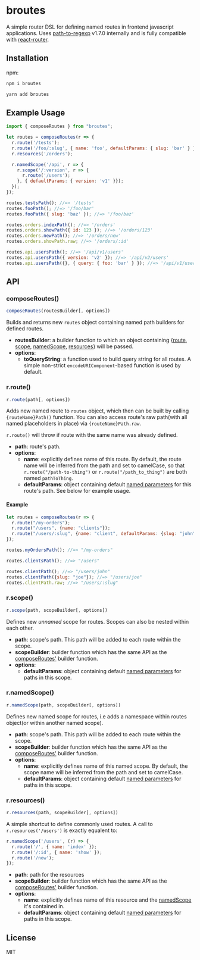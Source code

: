 # broutes
A simple router DSL for defining named routes in frontend javascript applications. Uses [path-to-regexp](https://github.com/pillarjs/path-to-regexp) v1.7.0 internally and is fully compatible with [react-router](https://github.com/ReactTraining/react-router/).

## Installation
npm:

```cmd
npm i broutes
```

```cmd
yarn add broutes
```

## Example Usage
```js
import { composeRoutes } from "broutes";

let routes = composeRoutes(r => {
  r.route('/tests');
  r.route('/foo/:slug', { name: 'foo', defaultParams: { slug: 'bar' } });
  r.resources('/orders');

  r.namedScope('/api', r => {
    r.scope('/:version', r => {
      r.route('/users');
    }, { defaultParams: { version: 'v1' }});
  });
});

routes.testsPath(); //=> '/tests'
routes.fooPath(); //=> '/foo/bar'
routes.fooPath({ slug: 'baz' }); //=> '/foo/baz'

routes.orders.indexPath(); //=> '/orders'
routes.orders.showPath({ id: 123 }); //=> '/orders/123'
routes.orders.newPath(); //=> '/orders/new'
routes.orders.showPath.raw; //=> '/orders/:id'

routes.api.usersPath(); //=> '/api/v1/users'
routes.api.usersPath({ version: 'v2' }); //=> '/api/v2/users'
routes.api.usersPath({}, { query: { foo: 'bar' } }); //=> '/api/v1/users?foo=bar'
```

## API

### composeRoutes()
```js 
composeRoutes(routesBuilder[, options])
```
Builds and returns new `routes` object containing named path builders for defined routes.

* **routesBuilder**: a builder function to which an object containing {[route](#rroute), [scope](#rscope), [namedScope](#rnamedscope), [resources](#rresources)} will be passed.
* **options**:
  * **toQueryString**: a function used to build query string for all routes. A simple non-strict `encodeURIComponent`-based function is used by default.

### r.route()
```js
r.route(path[, options])
```
Adds new named route to `routes` object, which then can be built by calling `{routeName}Path()` function. You can also access route's raw path(with all named placeholders in place) via `{routeName}Path.raw`.

`r.route()` will throw if route with the same name was already defined.

* **path**: route's path.
* **options**:
  * **name**: explicitly defines name of this route. By default, the route name will be inferred from the path and set to camelCase, so that `r.route("/path-to-thing")` or `r.route("/path_to_thing")` are both named `pathToThing`.
  * **defaultParams**: object containing default [named parameters](https://github.com/pillarjs/path-to-regexp#named-parameters) for this route's path. See below for example usage.

#### Example
```js
let routes = composeRoutes(r => {
  r.route("/my-orders");
  r.route("/users", {name: "clients"});
  r.route("/users/:slug", {name: "client", defaultParams: {slug: "john"}});
});

routes.myOrdersPath(); //=> "/my-orders"

routes.clientsPath(); //=> "/users"

routes.clientPath(); //=> "/users/john"
routes.clientPath({slug: "joe"}); //=> "/users/joe"
routes.clientPath.raw; //=> "/users/:slug"
```
### r.scope()
```js
r.scope(path, scopeBuilder[, options])
```
Defines new *unnamed* scope for routes. Scopes can also be nested within each other.

* **path**: scope's path. This path will be added to each route within the scope.
* **scopeBuilder**: builder function which has the same API as the [composeRoutes'](#composeRoutes) builder function.
* **options**:
  * **defaultParams**: object containing default [named parameters](https://github.com/pillarjs/path-to-regexp#named-parameters) for paths in this scope.

### r.namedScope()
```js
r.namedScope(path, scopeBuilder[, options])
```
Defines new named scope for routes, i.e adds a namespace within routes object(or within another named scope).

* **path**: scope's path. This path will be added to each route within the scope.
* **scopeBuilder**: builder function which has the same API as the [composeRoutes'](#composeRoutes) builder function.
* **options**:
  * **name**: explicitly defines name of this named scope. By default, the scope name will be inferred from the path and set to camelCase.
  * **defaultParams**: object containing default [named parameters](https://github.com/pillarjs/path-to-regexp#named-parameters) for paths in this scope.

### r.resources()
```js
r.resources(path, scopeBuilder[, options])
```
A simple shortcut to define commonly used routes. A call to `r.resources('/users')` is exactly equalent to:

```js
r.namedScope('/users', (r) => {
  r.route('/', { name: 'index' });
  r.route('/:id', { name: 'show' });
  r.route('/new');
});
```

* **path**: path for the resources
* **scopeBuilder**: builder function which has the same API as the [composeRoutes'](#composeRoutes) builder function.
* **options**:
  * **name**: explicitly defines name of this resource and the [namedScope](#rnamedscope) it's contained in.
  * **defaultParams**: object containing default [named parameters](https://github.com/pillarjs/path-to-regexp#named-parameters) for paths in this scope.

## License
MIT